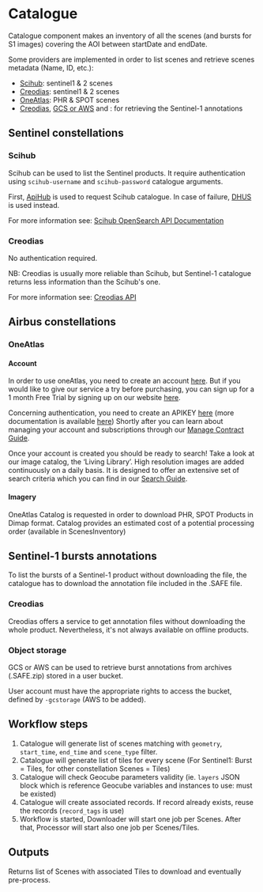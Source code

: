 # Catalogue

Catalogue component makes an inventory of all the scenes (and bursts for S1 images) covering the AOI between startDate and endDate. 

Some providers are implemented in order to list scenes and retrieve scenes metadata (Name, ID, etc.):

- [Scihub](#scihub): sentinel1 & 2 scenes
- [Creodias](#creodias): sentinel1 & 2 scenes
- [OneAtlas](#oneatlas): PHR & SPOT scenes
- [Creodias](#creodias), [GCS or AWS](#object-storage) and : for retrieving the Sentinel-1 annotations

## Sentinel constellations
### Scihub

Scihub can be used to list the Sentinel products. It require authentication using `scihub-username` and `scihub-password` catalogue arguments.

First, [ApiHub](https://apihub.copernicus.eu/apihub/search) is used to request Scihub catalogue. In case of failure, [DHUS](https://scihub.copernicus.eu/dhus/search) is used instead.

For more information see: [Scihub OpenSearch API Documentation](https://scihub.copernicus.eu/userguide/OpenSearchAPI)

### Creodias

No authentication required.

NB: Creodias is usually more reliable than Scihub, but Sentinel-1 catalogue returns less information than the Scihub's one.

For more information see: [Creodias API](https://creodias.eu/data-offer)

## Airbus constellations

### OneAtlas

#### Account

In order to use oneAtlas, you need to create an account [here](https://account4.intelligence-airbusds.com/account/CreateAccount.aspx?l=fr&RelayState=). But if you would like to give our service a try before purchasing, 
you can sign up for a 1 month Free Trial by signing up on our website [here](https://oneatlas.airbus.com/home).

Concerning authentication, you need to create an APIKEY [here](https://connect4.intelligence-airbusds.com/adfs/ls/) (more documentation is available [here](https://api.oneatlas.airbus.com/guides/g-authentication/))
Shortly after you can learn about managing your account and subscriptions through our [Manage Contract Guide](https://api.oneatlas.airbus.com/guides/oneatlas-data/g-manage-contract/).

Once your account is created you should be ready to search! Take a look at our image catalog, the ‘Living Library’. 
High resolution images are added continuously on a daily basis. It is designed to offer an extensive set of search criteria which you can find in our [Search Guide](https://api.oneatlas.airbus.com/guides/oneatlas-data/g-search/). 

#### Imagery

OneAtlas Catalog is requested in order to download PHR, SPOT Products in Dimap format. 
Catalog provides an estimated cost of a potential processing order (available in ScenesInventory)

## Sentinel-1 bursts annotations

To list the bursts of a Sentinel-1 product without downloading the file, the catalogue has to download the annotation file included in the .SAFE file. 

### Creodias

Creodias offers a service to get annotation files without downloading the whole product. Nevertheless, it's not always available on offline products.

### Object storage

GCS or AWS can be used to retrieve burst annotations from archives (.SAFE.zip) stored in a user bucket.

User account must have the appropriate rights to access the bucket, defined by `-gcstorage` (AWS to be added).

## Workflow steps

1. Catalogue will generate list of scenes matching with `geometry`, `start_time`, `end_time` and `scene_type` filter.
2. Catalogue will generate list of tiles for every scene (For Sentinel1: Burst = Tiles, for other constellation Scenes = Tiles)
3. Catalogue will check Geocube parameters validity (ie. `layers` JSON block which is reference Geocube variables and instances to use: must be existed)
4. Catalogue will create associated records. If record already exists, reuse the records (`record_tags` is use)
5. Workflow is started, Downloader will start one job per Scenes. After that, Processor will start also one job per Scenes/Tiles.

## Outputs

Returns list of Scenes with associated Tiles to download and eventually pre-process.



